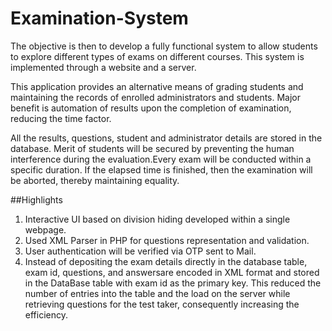 # Examination-System

The objective is then to develop a fully functional system to allow students to explore different types of exams on different courses. This system is implemented through a website and a server. 

This application provides an alternative means of grading students and maintaining the records of enrolled administrators and students. Major benefit is automation of results upon the completion of examination, reducing the time factor.
	
All the results, questions, student and administrator details are stored in the database. Merit of students will be secured by preventing the human interference during the evaluation.Every exam will be conducted within a specific duration. If the elapsed time is finished, then the examination will be aborted, thereby maintaining equality.

##Highlights

1. Interactive UI based on division hiding developed within a single webpage. 
2. Used XML Parser in PHP for questions representation and validation. 
3. User authentication will be verified via OTP sent to Mail.
4. Instead of depositing the exam details directly in the database table, exam id, questions, and answersare encoded in XML format and stored in the DataBase table with exam id as the primary key. This reduced the number of entries into the table and the load on the server while retrieving questions for the test taker, consequently increasing the efficiency. 
